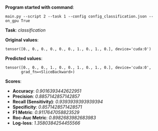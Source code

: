 **Program started with command**:
```
main.py --script 2 --task 1 --config config_classification.json --on_gpu True
```
**Task**: *classification*

**Original values**:
```
tensor([0., 0., 0., 0., 0., 0., 1., 0., 1., 0.], device='cuda:0')
```
**Predicted values**:
```
tensor([0., 0., 0., 1., 0., 0., 1., 0., 1., 0.], device='cuda:0',
       grad_fn=<SliceBackward>)
```
**Scores**:
- **Accuracy**: *0.9016393442622951*
- **Precision**: *0.8857142857142857*
- **Recall (Sensitivity)**: *0.9393939393939394*
- **Specificity**: *0.8571428571428571*
- **F1 Metric**: *0.9117647058823529*
- **Roc-Auc Metric**: *0.8982683982683983*
- **Log-loss**: *1.3580384254455566*
